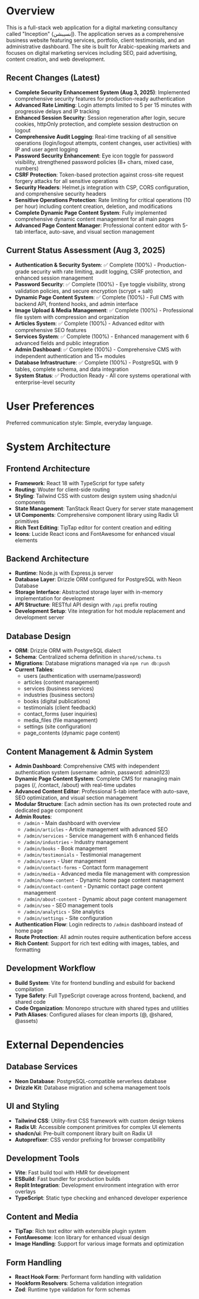# Overview

This is a full-stack web application for a digital marketing consultancy called "Inception" (إنسيبشن). The application serves as a comprehensive business website featuring services, portfolio, client testimonials, and an administrative dashboard. The site is built for Arabic-speaking markets and focuses on digital marketing services including SEO, paid advertising, content creation, and web development.

## Recent Changes (Latest)
- **Complete Security Enhancement System (Aug 3, 2025)**: Implemented comprehensive security features for production-ready authentication
- **Advanced Rate Limiting**: Login attempts limited to 5 per 15 minutes with progressive delays and IP tracking
- **Enhanced Session Security**: Session regeneration after login, secure cookies, httpOnly protection, and complete session destruction on logout
- **Comprehensive Audit Logging**: Real-time tracking of all sensitive operations (login/logout attempts, content changes, user activities) with IP and user agent logging
- **Password Security Enhancement**: Eye icon toggle for password visibility, strengthened password policies (8+ chars, mixed case, numbers)
- **CSRF Protection**: Token-based protection against cross-site request forgery attacks for all sensitive operations
- **Security Headers**: Helmet.js integration with CSP, CORS configuration, and comprehensive security headers
- **Sensitive Operations Protection**: Rate limiting for critical operations (10 per hour) including content creation, deletion, and modifications
- **Complete Dynamic Page Content System**: Fully implemented comprehensive dynamic content management for all main pages
- **Advanced Page Content Manager**: Professional content editor with 5-tab interface, auto-save, and visual section management

## Current Status Assessment (Aug 3, 2025)
- **Authentication & Security System**: ✅ Complete (100%) - Production-grade security with rate limiting, audit logging, CSRF protection, and enhanced session management
- **Password Security**: ✅ Complete (100%) - Eye toggle visibility, strong validation policies, and secure encryption (scrypt + salt)
- **Dynamic Page Content System**: ✅ Complete (100%) - Full CMS with backend API, frontend hooks, and admin interface
- **Image Upload & Media Management**: ✅ Complete (100%) - Professional file system with compression and organization
- **Articles System**: ✅ Complete (100%) - Advanced editor with comprehensive SEO features
- **Services System**: ✅ Complete (100%) - Enhanced management with 6 advanced fields and public integration
- **Admin Dashboard**: ✅ Complete (100%) - Comprehensive CMS with independent authentication and 15+ modules
- **Database Infrastructure**: ✅ Complete (100%) - PostgreSQL with 9 tables, complete schema, and data integration
- **System Status**: ✅ Production Ready - All core systems operational with enterprise-level security

# User Preferences

Preferred communication style: Simple, everyday language.

# System Architecture

## Frontend Architecture
- **Framework**: React 18 with TypeScript for type safety
- **Routing**: Wouter for client-side routing
- **Styling**: Tailwind CSS with custom design system using shadcn/ui components
- **State Management**: TanStack React Query for server state management
- **UI Components**: Comprehensive component library using Radix UI primitives
- **Rich Text Editing**: TipTap editor for content creation and editing
- **Icons**: Lucide React icons and FontAwesome for enhanced visual elements

## Backend Architecture
- **Runtime**: Node.js with Express.js server
- **Database Layer**: Drizzle ORM configured for PostgreSQL with Neon Database
- **Storage Interface**: Abstracted storage layer with in-memory implementation for development
- **API Structure**: RESTful API design with `/api` prefix routing
- **Development Setup**: Vite integration for hot module replacement and development server

## Database Design
- **ORM**: Drizzle ORM with PostgreSQL dialect
- **Schema**: Centralized schema definition in `shared/schema.ts`
- **Migrations**: Database migrations managed via `npm run db:push`
- **Current Tables**: 
  - users (authentication with username/password)
  - articles (content management)
  - services (business services)
  - industries (business sectors)
  - books (digital publications)
  - testimonials (client feedback)
  - contact_forms (user inquiries)
  - media_files (file management)
  - settings (site configuration)
  - page_contents (dynamic page content)

## Content Management & Admin System
- **Admin Dashboard**: Comprehensive CMS with independent authentication system (username: admin, password: admin123)
- **Dynamic Page Content System**: Complete CMS for managing main pages (/, /contact, /about) with real-time updates
- **Advanced Content Editor**: Professional 5-tab interface with auto-save, SEO optimization, and visual section management
- **Modular Structure**: Each admin section has its own protected route and dedicated page component
- **Admin Routes**: 
  - `/admin` - Main dashboard with overview
  - `/admin/articles` - Article management with advanced SEO
  - `/admin/services` - Service management with 6 enhanced fields
  - `/admin/industries` - Industry management
  - `/admin/books` - Book management
  - `/admin/testimonials` - Testimonial management
  - `/admin/users` - User management
  - `/admin/contact-forms` - Contact form management
  - `/admin/media` - Advanced media file management with compression
  - `/admin/home-content` - Dynamic home page content management
  - `/admin/contact-content` - Dynamic contact page content management
  - `/admin/about-content` - Dynamic about page content management
  - `/admin/seo` - SEO management tools
  - `/admin/analytics` - Site analytics
  - `/admin/settings` - Site configuration
- **Authentication Flow**: Login redirects to `/admin` dashboard instead of home page
- **Route Protection**: All admin routes require authentication before access
- **Rich Content**: Support for rich text editing with images, tables, and formatting

## Development Workflow
- **Build System**: Vite for frontend bundling and esbuild for backend compilation
- **Type Safety**: Full TypeScript coverage across frontend, backend, and shared code
- **Code Organization**: Monorepo structure with shared types and utilities
- **Path Aliases**: Configured aliases for clean imports (@, @shared, @assets)

# External Dependencies

## Database Services
- **Neon Database**: PostgreSQL-compatible serverless database
- **Drizzle Kit**: Database migration and schema management tools

## UI and Styling
- **Tailwind CSS**: Utility-first CSS framework with custom design tokens
- **Radix UI**: Accessible component primitives for complex UI elements
- **shadcn/ui**: Pre-built component library built on Radix UI
- **Autoprefixer**: CSS vendor prefixing for browser compatibility

## Development Tools
- **Vite**: Fast build tool with HMR for development
- **ESBuild**: Fast bundler for production builds
- **Replit Integration**: Development environment integration with error overlays
- **TypeScript**: Static type checking and enhanced developer experience

## Content and Media
- **TipTap**: Rich text editor with extensible plugin system
- **FontAwesome**: Icon library for enhanced visual design
- **Image Handling**: Support for various image formats and optimization

## Form Handling
- **React Hook Form**: Performant form handling with validation
- **Hookform Resolvers**: Schema validation integration
- **Zod**: Runtime type validation for form schemas